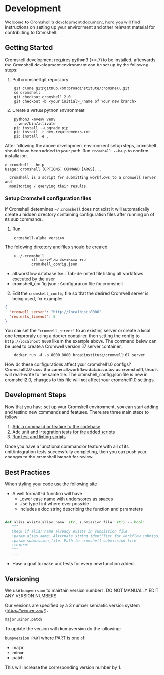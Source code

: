 # Development

Welcome to Cromshell's development document, here you will find instructions 
on setting up your environment and other relevant material for contributing to Cromshell. 

## Getting Started
Cromshell development requires python3 (>=.7) to be installed, afterwards 
the Cromshell development environment can be set up by the following steps:

1. Pull cromshell git repository 
```shell
    git clone git@github.com:broadinstitute/cromshell.git
    cd cromshell
    git checkout cromshell_2.0
    git checkout -b <your initial>_<name of your new branch>
```
2. Create a virtual python environment
```shell
    python3 -mvenv venv
    . venv/bin/activate
    pip install --upgrade pip
    pip install -r dev-requirements.txt
    pip install -e .
```
    
After following the above development environment setup steps, cromshell should 
have been added to your path.
Run `cromshell --help` to confirm installation.

    > cromshell --help
    Usage: cromshell [OPTIONS] COMMAND [ARGS]...
    
      Cromshell is a script for submitting workflows to a cromwell server and
      monitoring / querying their results.


### Setup Cromshell configuration files

If Cromshell determines `~/.cromshell` does not exist it will 
automatically create a hidden directory containing configuration files 
after running on of its sub commands.

1. Run 
```shell
    cromshell-alpha version
```
The following directory and files should be created
```
    > ~/.cromshell
            all.workflow.database.tsv
            cromshell_config.json
```

- all.workflow.database.tsv : Tab-delimited file listing all workflows executed by the user
- cromshell_config.json : Configuration file for cromshell  

2. Edit the `cromshell_config` file so that the desired Cromwell server is being used, for example:
```json
{
  "cromwell_server": "http://localhost:8000",
  "requests_timeout": 5
}
```  
You can set the `"cromwell_server"` to an existing server or create a local one temproraly using a docker container, then setting the config to  `http://localhost:8000` like in the example above. The command below can be used to create a Cromwell version 67 server container. 

```shell
	docker run -d -p 8000:8000 broadinstitute/cromwell:67 server
```

How do these configurations affect your cromshell1.0 configs?  
Cromshell2.0 uses the same all.workflow.database.tsv as cromshell1, thus it will read-write 
to the same file. The cromshell_config.json file is new in cromshell2.0, 
changes to this file will not affect your cromshell1.0 settings.

## Development Steps

Now that you have set up your Cromshell environment, you can start adding and testing
new commands and features. There are three main steps to follow: 

1. [Add a command or feature to the codebase](../developer_docs/addcommand.md) 
2. [Add unit and integration tests for the added scripts](../developer_docs/addtests.md)
3. [Run test and linting scripts](../developer_docs/runtests.md)

Once you have a functional command or feature with all of its unit/integration tests
successfully completing, then you can push your changes to the cromshell branch for review. 

## Best Practices

When styling your code use the following [site](https://peps.python.org/pep-0008/#constants)

- A well formatted function will have 
  - Lower case name with underscores as spaces
  - Use type hint where-ever possible
  - Includes a doc string describing the function and parameters.  
```python

def alias_exists(alias_name: str, submission_file: str) -> bool:
   """
   Check if alias name already exists in submission file
   :param alias_name: Alternate string identifier for workflow submission
   :param submission_file: Path to cromshell submission file
   :return:
   """
   ...
```
- Have a goal to make unit tests for every new function added.

## Versioning

We use `bumpversion` to maintain version numbers.
DO NOT MANUALLY EDIT ANY VERSION NUMBERS.

Our versions are specified by a 3 number semantic version system (https://semver.org/):

	major.minor.patch

To update the version with bumpversion do the following:

`bumpversion PART` where PART is one of:
- major
- minor
- patch

This will increase the corresponding version number by 1.

